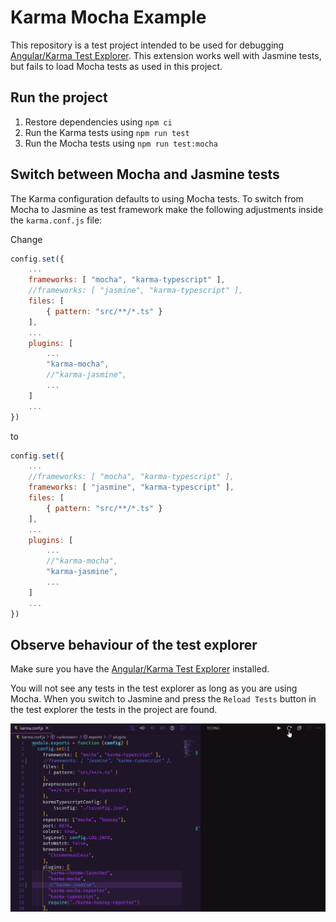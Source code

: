 # Karma Mocha Example

This repository is a test project intended to be used for debugging [Angular/Karma Test Explorer](https://github.com/Raagh/angular-karma_test-explorer). This extension works well with Jasmine tests, but fails to load Mocha tests as used in this project.

## Run the project

1. Restore dependencies using `npm ci`
2. Run the Karma tests using `npm run test`
3. Run the Mocha tests using `npm run test:mocha`

## Switch between Mocha and Jasmine tests

The Karma configuration defaults to using Mocha tests. To switch from Mocha to Jasmine as test framework make the following adjustments inside the `karma.conf.js` file:

Change

```javascript
config.set({
    ...
    frameworks: [ "mocha", "karma-typescript" ],
    //frameworks: [ "jasmine", "karma-typescript" ],
    files: [
        { pattern: "src/**/*.ts" }
    ],
    ...
    plugins: [
        ...
        "karma-mocha",
        //"karma-jasmine",
        ...
    ]
    ...
})
```

to

```javascript
config.set({
    ...
    //frameworks: [ "mocha", "karma-typescript" ],
    frameworks: [ "jasmine", "karma-typescript" ],
    files: [
        { pattern: "src/**/*.ts" }
    ],
    ...
    plugins: [
        ...
        //"karma-mocha",
        "karma-jasmine",
        ...
    ]
    ...
})
```

## Observe behaviour of the test explorer

Make sure you have the [Angular/Karma Test Explorer](https://marketplace.visualstudio.com/items?itemName=raagh.angular-karma-test-explorer) installed. 

You will not see any tests in the test explorer as long as you are using Mocha. When you switch to Jasmine and press the `Reload Tests` button in the test explorer the tests in the project are found.

![Different behaviour of test explorer when using Mocha and Jasmine tests](./doc/test-explorer.gif)

